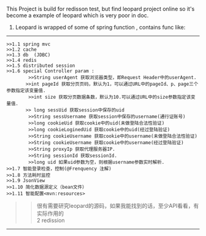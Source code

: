 This Project is build for redisson test, but find leopard project online so it's become a example of leopard which is very poor in doc.  
1. Leopard is wrapped of some of spring function , contains func like:  
----------------
    >>1.1 spring mvc  
    >>1.2 cache  
    >>1.3 db  (JDBC)  
    >>1.4 redis  
    >>1.5 distributed session  
    >>1.6 special Controller param :  
            >>String userAgent 获取浏览器类型，即Request Header中的userAgent.  
           >>int pageId 获取分页页码，默认为1，可以通过URL中的pageId、p、page三个参数指定该变量值.  
            >>int size 获取分页数据条数，默认为10.可以通过URL中的size参数指定该变量值.  
           >> long sessUid 获取session中保存的uid  
            >>String sessUsername 获取session中保存的username(通行证账号)  
            >>long cookieUid 获取cookie中的uid(未做登陆合法性验证)  
            >>long cookieLoginedUid 获取cookie中的uid(经过登陆验证)  
            >>String cookieUsername 获取cookie中的username(未做登陆合法性验证)  
            >>String cookieUsername 获取cookie中的username(经过登陆验证)  
            >>String proxyIp 获取代理服务器IP.  
            >>String sessionId 获取sessionId.  
            >>long uid 如果uid参数为空，则根据username参数实时解析.  
    >>1.7 智能登录检查，控制(@Frenquency 注解)  
    >>1.8 方法耗时监控  
    >>1.9 JsonView  
    >>1.10 简化数据源定义（bean文件）  
    >>1.11 智能配置<mvn:resources>  
>>很有需要研究leopard的源码，如果我能找到的话，至少API看看，有实际作用的  
2 redission  
-----------
